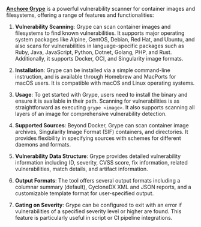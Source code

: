 **[Anchore Grype](https://github.com/anchore/grype)** is a powerful vulnerability scanner for container images and filesystems, offering a range of features and functionalities:

1. **Vulnerability Scanning**: Grype can scan container images and filesystems to find known vulnerabilities. It supports major operating system packages like Alpine, CentOS, Debian, Red Hat, and Ubuntu, and also scans for vulnerabilities in language-specific packages such as Ruby, Java, JavaScript, Python, Dotnet, Golang, PHP, and Rust. Additionally, it supports Docker, OCI, and Singularity image formats.

2. **Installation**: Grype can be installed via a simple command-line instruction, and is available through Homebrew and MacPorts for macOS users. It is compatible with macOS and Linux operating systems.

3. **Usage**: To get started with Grype, users need to install the binary and ensure it is available in their path. Scanning for vulnerabilities is as straightforward as executing `grype <image>`. It also supports scanning all layers of an image for comprehensive vulnerability detection.

4. **Supported Sources**: Beyond Docker, Grype can scan container image archives, Singularity Image Format (SIF) containers, and directories. It provides flexibility in specifying sources with schemes for different daemons and formats.

5. **Vulnerability Data Structure**: Grype provides detailed vulnerability information including ID, severity, CVSS score, fix information, related vulnerabilities, match details, and artifact information.

6. **Output Formats**: The tool offers several output formats including a columnar summary (default), CycloneDX XML and JSON reports, and a customizable template format for user-specified output.

7. **Gating on Severity**: Grype can be configured to exit with an error if vulnerabilities of a specified severity level or higher are found. This feature is particularly useful in script or CI pipeline integrations.